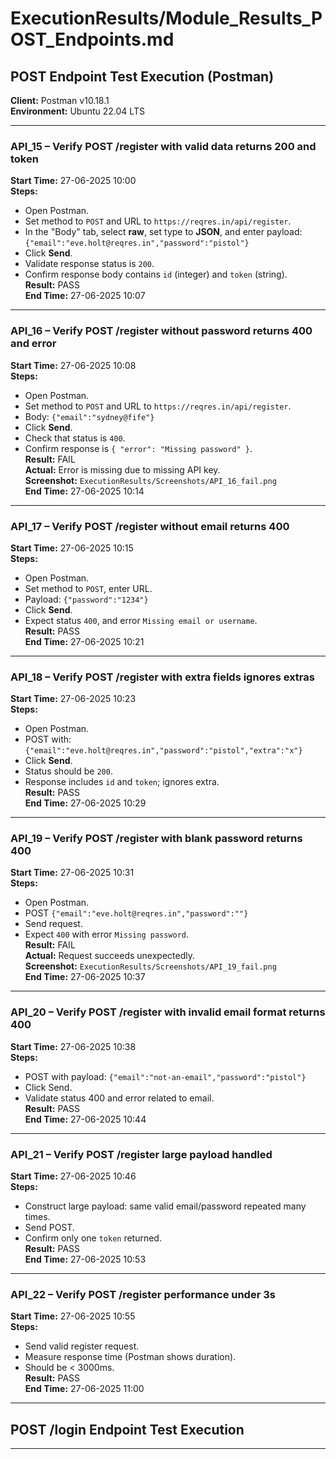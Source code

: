 # ExecutionResults/Module_Results_POST_Endpoints.md

## POST Endpoint Test Execution (Postman)

**Client:** Postman v10.18.1  
**Environment:** Ubuntu 22.04 LTS 

---

### API_15 – Verify POST /register with valid data returns 200 and token  
**Start Time:** 27-06-2025 10:00  
**Steps:**  
- Open Postman.  
- Set method to `POST` and URL to `https://reqres.in/api/register`.  
- In the "Body" tab, select **raw**, set type to **JSON**, and enter payload:  
  `{"email":"eve.holt@reqres.in","password":"pistol"}`  
- Click **Send**.  
- Validate response status is `200`.  
- Confirm response body contains `id` (integer) and `token` (string).  
**Result:** PASS  
**End Time:** 27-06-2025 10:07  

---

### API_16 – Verify POST /register without password returns 400 and error  
**Start Time:** 27-06-2025 10:08  
**Steps:**  
- Open Postman.  
- Set method to `POST` and URL to `https://reqres.in/api/register`.  
- Body: `{"email":"sydney@fife"}`  
- Click **Send**.  
- Check that status is `400`.  
- Confirm response is `{ "error": "Missing password" }`.  
**Result:** FAIL  
**Actual:** Error is missing due to missing API key.  
**Screenshot:** `ExecutionResults/Screenshots/API_16_fail.png`  
**End Time:** 27-06-2025 10:14  

---

### API_17 – Verify POST /register without email returns 400  
**Start Time:** 27-06-2025 10:15  
**Steps:**  
- Open Postman.  
- Set method to `POST`, enter URL.  
- Payload: `{"password":"1234"}`  
- Click **Send**.  
- Expect status `400`, and error `Missing email or username`.  
**Result:** PASS  
**End Time:** 27-06-2025 10:21  

---

### API_18 – Verify POST /register with extra fields ignores extras  
**Start Time:** 27-06-2025 10:23  
**Steps:**  
- Open Postman.  
- POST with: `{"email":"eve.holt@reqres.in","password":"pistol","extra":"x"}`  
- Click **Send**.  
- Status should be `200`.  
- Response includes `id` and `token`; ignores extra.  
**Result:** PASS  
**End Time:** 27-06-2025 10:29  

---

### API_19 – Verify POST /register with blank password returns 400  
**Start Time:** 27-06-2025 10:31  
**Steps:**  
- Open Postman.  
- POST `{"email":"eve.holt@reqres.in","password":""}`  
- Send request.  
- Expect `400` with error `Missing password`.  
**Result:** FAIL  
**Actual:** Request succeeds unexpectedly.  
**Screenshot:** `ExecutionResults/Screenshots/API_19_fail.png`  
**End Time:** 27-06-2025 10:37  

---

### API_20 – Verify POST /register with invalid email format returns 400  
**Start Time:** 27-06-2025 10:38  
**Steps:**  
- POST with payload: `{"email":"not-an-email","password":"pistol"}`  
- Click Send.  
- Validate status 400 and error related to email.  
**Result:** PASS  
**End Time:** 27-06-2025 10:44  

---

### API_21 – Verify POST /register large payload handled  
**Start Time:** 27-06-2025 10:46  
**Steps:**  
- Construct large payload: same valid email/password repeated many times.  
- Send POST.  
- Confirm only one `token` returned.  
**Result:** PASS  
**End Time:** 27-06-2025 10:53  

---

### API_22 – Verify POST /register performance under 3s  
**Start Time:** 27-06-2025 10:55  
**Steps:**  
- Send valid register request.  
- Measure response time (Postman shows duration).  
- Should be < 3000ms.  
**Result:** PASS  
**End Time:** 27-06-2025 11:00  

---

## POST /login Endpoint Test Execution

---

